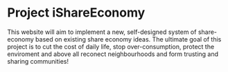 # Project iShareEconomy
This website will aim to implement a new, self-designed system of share-economy based on existing share economy ideas.
The ultimate goal of this project is to cut the cost of daily life, stop over-consumption, protect the enviroment and above all reconect neighbourhoods and form trusting and sharing communities!
